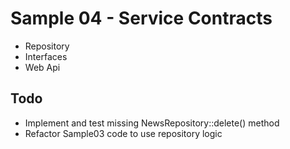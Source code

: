 # Sample 04 - Service Contracts

* Repository
* Interfaces
* Web Api

## Todo
* Implement and test missing NewsRepository::delete() method
* Refactor Sample03 code to use repository logic
